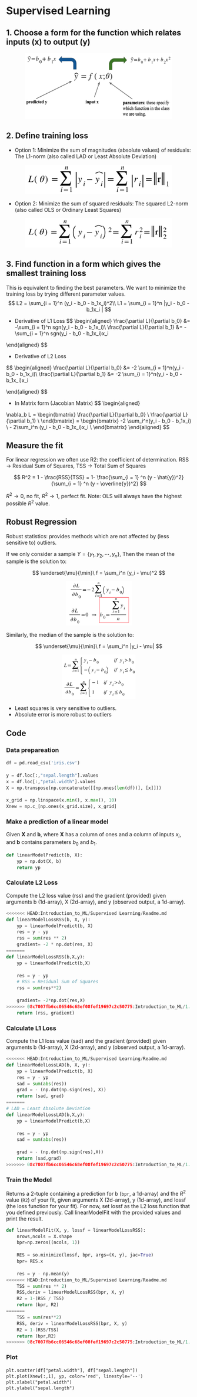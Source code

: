 # Supervised Learning

## 1. Choose a form for the function which relates inputs (x) to output (y)
<div align=center>
    <img src ="img/form.png" width="400" height ="180"/>  
</div>

## 2. Define training loss

- Option 1: Minimize the sum of magnitudes (absolute values) of residuals: The L1-norm (also called LAD or Least Absolute Deviation)
<div align=center>
    <img src ="img/L1.png" width="400" height ="80"/>  
</div>

- Option 2: Minimize the sum of squared residuals: The squared L2-norm (also called OLS or Ordinary Least Squares)
<div align=center>
    <img src ="img/L2.png" width="400" height ="80"/>  
</div>

## 3. Find function in a form which gives the smallest training loss

This is equivalent to finding the best parameters. We want to minimize the training loss by trying different parameter values.
$$
L2 = \sum_{i = 1}^n (y_i - b_0 - b_1x_i)^2\\
L1 = \sum_{i = 1}^n |y_i - b_0 - b_1x_i |
$$
- Derivative of L1 Loss
$$
\begin{aligned}
\frac{\partial L}{\partial b_0} &= -\sum_{i = 1}^n sgn(y_i - b_0 - b_1x_i)\\
\frac{\partial L}{\partial b_1} &= -\sum_{i = 1}^n sgn(y_i - b_0 - b_1x_i)x_i
    
\end{aligned}
$$
- Derivative of L2 Loss

$$
\begin{aligned}
\frac{\partial L}{\partial b_0} &= -2 \sum_{i = 1}^n(y_i - b_0 - b_1x_i)\\
\frac{\partial L}{\partial b_1} &= -2 \sum_{i = 1}^n(y_i - b_0 - b_1x_i)x_i
    
\end{aligned}
$$

- In Matrix form (Jacobian Matrix)
$$
\begin{aligned}

\nabla_b L = 
    \begin{bmatrix}
        \frac{\partial L}{\partial b_0} \\
        \frac{\partial L}{\partial b_1} \\
    \end{bmatrix}
    = 
    \begin{bmatrix}
        -2 \sum_i^n(y_i - b_0 - b_1x_i) \\
        - 2\sum_i^n (y_i - b_0 - b_1x_i)x_i \\
    \end{bmatrix}
\end{aligned}
$$

## Measure the fit
For linear regression we often use R2: the coefficient of determination. RSS -> Residual Sum of Squares, TSS -> Total Sum of Squares

$$
R^2 = 1 - \frac{RSS}{TSS} = 1- \frac{\sum_{i = 1} ^n (y - \hat{y})^2}{\sum_{i = 1} ^n (y - \overline{y})^2}
$$

$R^2 \to 0$, no fit, $R^2 \to 1$, perfect fit.
Note: OLS will always have the highest possible $R^2$ value.

## Robust Regression

Robust statistics: provides methods which are not affected by (less sensitive to) outliers.

If we only consider a sample $Y = \{y_1, y_2, \cdots, y_n\}$, Then the mean of the sample is the solution to:


$$
\underset{\mu}{\min}\  f = \sum_i^n (y_i - \mu)^2
$$

<div align=center>
    <img src ="img/mean.png" width="180" height ="120"/>  
</div>

Similarly, the median of the sample is the solution to:

$$
\underset{\mu}{\min}\  f = \sum_i^n |y_i - \mu|
$$

<div align=center>
    <img src ="img/median.png" width="200" height ="120"/>  
</div>

- Least squares is very sensitive to outliers.
- Absolute error is more robust to outliers


## Code

### Data prepareation
```python
df = pd.read_csv('iris.csv')

y = df.loc[:,"sepal.length"].values
x = df.loc[:,"petal.width"].values
X = np.transpose(np.concatenate([[np.ones(len(df))], [x]]))

x_grid = np.linspace(x.min(), x.max(), 10)
Xnew = np.c_[np.ones(x_grid.size), x_grid]
```

### Make a prediction of a linear model
Given $\mathbf{X}$ and $\mathbf{b}$, where $\mathbf{X}$ has a column of ones and a column of inputs $x_i$, and $\mathbf{b}$ contains parameters $b_0$ and $b_1$. 

```python
def linearModelPredict(b, X):
    yp = np.dot(X, b)
    return yp
```

### Calculate L2 Loss
Compute the L2 loss value (rss) and the gradient (provided) given arguments b (1d-array), X (2d-array), and y (observed output, a 1d-array).

```python
<<<<<<< HEAD:Introduction_to_ML/Supervised Learning/Readme.md
def linearModelLossRSS(b, X, y):
    yp = linearModelPredict(b, X)
    res = y - yp
    rss = sum(res ** 2)
    gradient= -2 * np.dot(res, X)
=======
def linearModelLossRSS(b,X,y):
    yp = linearModelPredict(b,X)

    res = y - yp
    # RSS = Residual Sum of Squares
    rss = sum(res**2)

    gradient= -2*np.dot(res,X)
>>>>>>> 08c7007fb6cc06546c68ef08fef19697c2c50775:Introduction_to_ML/1. Supervised Learning/Readme.md
    return (rss, gradient)
```

### Calculate L1 Loss
Compute the L1 loss value (sad) and the gradient (provided) given arguments b (1d-array), X (2d-array), and y (observed output, a 1d-array).

```python
<<<<<<< HEAD:Introduction_to_ML/Supervised Learning/Readme.md
def linearModelLossLAD(b, X, y):
    yp = linearModelPredict(b, X)
    res = y - yp
    sad = sum(abs(res))
    grad = - (np.dot(np.sign(res), X))
    return (sad, grad)
=======
# LAD = Least Absolute Deviation
def linearModelLossLAD(b,X,y):
    yp = linearModelPredict(b,X)

    res = y - yp
    sad = sum(abs(res))

    grad = - (np.dot(np.sign(res),X))
    return (sad,grad)
>>>>>>> 08c7007fb6cc06546c68ef08fef19697c2c50775:Introduction_to_ML/1. Supervised Learning/Readme.md
```

### Train the Model
Returns a 2-tuple containing a prediction for b (`bpr`, a 1d-array) and the $R^2$ value (`R2`) of your fit, given arguments X (2d-array), y (1d-array), and lossf (the loss function for your fit). For now, set lossf as the L2 loss function that you defined previously. Call linearModelFit with the provided values and print the result.

```python
def linearModelFit(X, y, lossf = linearModelLossRSS):
    nrows,ncols = X.shape
    bpr=np.zeros((ncols, 1))
    
    RES = so.minimize(lossf, bpr, args=(X, y), jac=True)
    bpr= RES.x
    
    res = y - np.mean(y)
<<<<<<< HEAD:Introduction_to_ML/Supervised Learning/Readme.md
    TSS = sum(res ** 2)
    RSS,deriv = linearModelLossRSS(bpr, X, y)
    R2 = 1-(RSS / TSS)
    return (bpr, R2)
=======
    TSS = sum(res**2)
    RSS, deriv = linearModelLossRSS(bpr, X, y)
    R2 = 1-(RSS/TSS)
    return (bpr,R2)
>>>>>>> 08c7007fb6cc06546c68ef08fef19697c2c50775:Introduction_to_ML/1. Supervised Learning/Readme.md
```

### Plot

```
plt.scatter(df["petal.width"], df["sepal.length"])
plt.plot(Xnew[:,1], yp, color='red', linestyle='--')
plt.xlabel("petal.width")
plt.ylabel("sepal.length")
```



